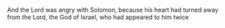 And the Lord was angry with Solomon, because his heart had turned away from the Lord, the God of Israel, who had appeared to him twice
